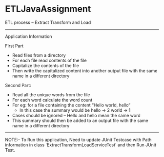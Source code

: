 # ETLJavaAssignment

ETL process – Extract Transform and Load
__________________________________________________________________
Application Information 

First Part
- Read files from a directory
- For each file read contents of the file
- Capitalize the contents of the file 
- Then write the capitalized content into another output file with the same name in a different directory

Second Part:
- Read all the unique words from the file
- For each word calculate the word count 
- For eg: for a file containing the content
  “Hello world, hello”
  - In this case the summary would be 
      hello -> 2
      world -> 1
- Cases should be ignored – Hello and hello mean the same word
- This summary should then be added to an output file with the same name in a different directory 

_________________________________________________________________________

NOTE:- To Run this application, Need to update JUnit Testcase with Path information in class 'ExtractTransformLoadServiceTest'  and then Run JUnit Test.
